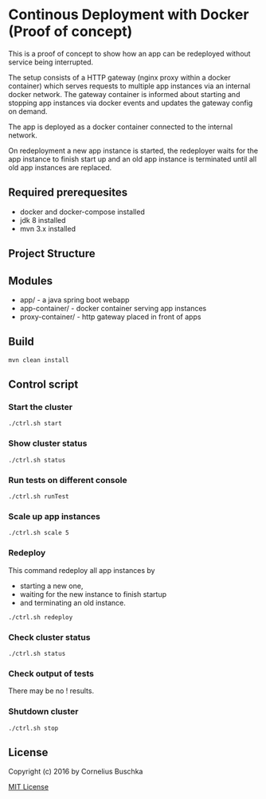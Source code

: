 # Continous Deployment with Docker (Proof of concept)

This is a proof of concept to show how an app can be redeployed without service being interrupted. 

The setup consists of a HTTP gateway (nginx proxy within a docker container) which serves requests to multiple app instances via an internal docker network. The gateway container is informed about starting and stopping app instances via docker events and updates the gateway config on demand.

The app is deployed as a docker container connected to the internal network.

On redeployment a new app instance is started, the redeployer waits for the app instance to finish start up and an old app instance is terminated until all old app instances are replaced.

## Required prerequesites
* docker and docker-compose installed
* jdk 8 installed
* mvn 3.x installed

## Project Structure

## Modules
* app/ - a java spring boot webapp
* app-container/ - docker container serving app instances
* proxy-container/ - http gateway placed in front of apps

## Build

```
mvn clean install
```

## Control script

### Start the cluster
```
./ctrl.sh start
```

### Show cluster status
```
./ctrl.sh status
```

### Run tests on different console
```
./ctrl.sh runTest
```

### Scale up app instances
```
./ctrl.sh scale 5
```

### Redeploy
This command redeploy all app instances by 
* starting a new one,
* waiting for the new instance to finish startup
* and terminating an old instance.

```
./ctrl.sh redeploy
```

### Check cluster status
```
./ctrl.sh status
```

### Check output of tests
There may be no ! results.

### Shutdown cluster
```
./ctrl.sh stop
```

## License
Copyright (c) 2016 by Cornelius Buschka

[MIT License](license)
